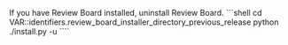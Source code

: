    If you have Review Board installed, uninstall Review Board.
      ```shell
      cd VAR::identifiers.review_board_installer_directory_previous_release
      python ./install.py -u
      ````